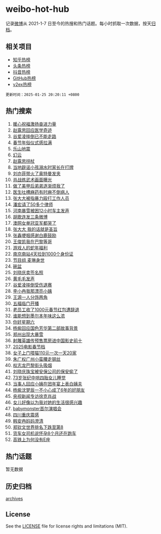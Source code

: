 # weibo-hot-hub

记录[微博](https://www.weibo.com)从 2021-1-7 日至今的热搜和热门话题。每小时抓取一次数据，按天[归档](archives)。

## 相关项目

- [知乎热榜](https://github.com/lonnyzhang423/zhihu-hot-hub)
- [头条热榜](https://github.com/lonnyzhang423/toutiao-hot-hub)
- [抖音热榜](https://github.com/lonnyzhang423/douyin-hot-hub)
- [GitHub热榜](https://github.com/lonnyzhang423/github-hot-hub)
- [v2ex热榜](https://github.com/lonnyzhang423/v2ex-hot-hub)


`更新时间：2025-01-25 20:20:11 +0800`

## 热门搜索

1. [暖心祝福激扬奋进力量](https://m.weibo.cn/search?containerid=100103type%3D1%26t%3D10%26q%3D%23%E6%9A%96%E5%BF%83%E7%A5%9D%E7%A6%8F%E6%BF%80%E6%89%AC%E5%A5%8B%E8%BF%9B%E5%8A%9B%E9%87%8F%23&stream_entry_id=51&isnewpage=1&extparam=seat%3D1%26q%3D%2523%25E6%259A%2596%25E5%25BF%2583%25E7%25A5%259D%25E7%25A6%258F%25E6%25BF%2580%25E6%2589%25AC%25E5%25A5%258B%25E8%25BF%259B%25E5%258A%259B%25E9%2587%258F%2523%26pos%3D0%26cate%3D10103%26filter_type%3Drealtimehot%26stream_entry_id%3D51%26c_type%3D51%26dgr%3D0%26display_time%3D1737807609%26pre_seqid%3D17378076098660112731997)
1. [赵露思回应医学奇迹](https://m.weibo.cn/search?containerid=100103type%3D1%26t%3D10%26q%3D%23%E8%B5%B5%E9%9C%B2%E6%80%9D%E5%9B%9E%E5%BA%94%E5%8C%BB%E5%AD%A6%E5%A5%87%E8%BF%B9%23&stream_entry_id=31&isnewpage=1&extparam=seat%3D1%26band_rank%3D1%26q%3D%2523%25E8%25B5%25B5%25E9%259C%25B2%25E6%2580%259D%25E5%259B%259E%25E5%25BA%2594%25E5%258C%25BB%25E5%25AD%25A6%25E5%25A5%2587%25E8%25BF%25B9%2523%26filter_type%3Drealtimehot%26flag%3D1%26c_type%3D31%26pos%3D0%26realpos%3D1%26lcate%3D5001%26stream_entry_id%3D31%26cate%3D5001%26dgr%3D0%26display_time%3D1737807609%26pre_seqid%3D17378076098660112731997)
1. [谷爱凌摔倒已不能走路](https://m.weibo.cn/search?containerid=100103type%3D1%26t%3D10%26q%3D%23%E8%B0%B7%E7%88%B1%E5%87%8C%E6%91%94%E5%80%92%E5%B7%B2%E4%B8%8D%E8%83%BD%E8%B5%B0%E8%B7%AF%23&stream_entry_id=31&isnewpage=1&extparam=seat%3D1%26band_rank%3D2%26q%3D%2523%25E8%25B0%25B7%25E7%2588%25B1%25E5%2587%258C%25E6%2591%2594%25E5%2580%2592%25E5%25B7%25B2%25E4%25B8%258D%25E8%2583%25BD%25E8%25B5%25B0%25E8%25B7%25AF%2523%26filter_type%3Drealtimehot%26flag%3D2%26c_type%3D31%26pos%3D1%26realpos%3D2%26lcate%3D5001%26stream_entry_id%3D31%26cate%3D5001%26dgr%3D0%26display_time%3D1737807609%26pre_seqid%3D17378076098660112731997)
1. [春节年俗仪式感拉满](https://m.weibo.cn/search?containerid=100103type%3D1%26t%3D10%26q%3D%23%E6%98%A5%E8%8A%82%E5%B9%B4%E4%BF%97%E4%BB%AA%E5%BC%8F%E6%84%9F%E6%8B%89%E6%BB%A1%23&stream_entry_id=31&isnewpage=1&extparam=seat%3D1%26band_rank%3D3%26q%3D%2523%25E6%2598%25A5%25E8%258A%2582%25E5%25B9%25B4%25E4%25BF%2597%25E4%25BB%25AA%25E5%25BC%258F%25E6%2584%259F%25E6%258B%2589%25E6%25BB%25A1%2523%26filter_type%3Drealtimehot%26flag%3D0%26c_type%3D31%26pos%3D2%26realpos%3D3%26lcate%3D5001%26stream_entry_id%3D31%26cate%3D5001%26dgr%3D0%26display_time%3D1737807609%26pre_seqid%3D17378076098660112731997)
1. [乐山地震](https://m.weibo.cn/search?containerid=100103type%3D1%26t%3D10%26q%3D%E4%B9%90%E5%B1%B1%E5%9C%B0%E9%9C%87&stream_entry_id=31&isnewpage=1&extparam=seat%3D1%26band_rank%3D4%26q%3D%25E4%25B9%2590%25E5%25B1%25B1%25E5%259C%25B0%25E9%259C%2587%26filter_type%3Drealtimehot%26flag%3D0%26c_type%3D31%26pos%3D3%26realpos%3D4%26lcate%3D5001%26stream_entry_id%3D31%26cate%3D5001%26dgr%3D0%26display_time%3D1737807609%26pre_seqid%3D17378076098660112731997)
1. [幻云](https://m.weibo.cn/search?containerid=100103type%3D1%26t%3D10%26q%3D%E5%B9%BB%E4%BA%91&stream_entry_id=31&isnewpage=1&extparam=seat%3D1%26band_rank%3D5%26q%3D%25E5%25B9%25BB%25E4%25BA%2591%26filter_type%3Drealtimehot%26flag%3D1%26c_type%3D31%26pos%3D4%26realpos%3D5%26lcate%3D5001%26stream_entry_id%3D31%26cate%3D5001%26dgr%3D0%26display_time%3D1737807609%26pre_seqid%3D17378076098660112731997)
1. [赵露思拐杖](https://m.weibo.cn/search?containerid=100103type%3D1%26t%3D10%26q%3D%E8%B5%B5%E9%9C%B2%E6%80%9D%E6%8B%90%E6%9D%96&stream_entry_id=31&isnewpage=1&extparam=seat%3D1%26band_rank%3D6%26q%3D%25E8%25B5%25B5%25E9%259C%25B2%25E6%2580%259D%25E6%258B%2590%25E6%259D%2596%26filter_type%3Drealtimehot%26flag%3D1%26c_type%3D31%26pos%3D5%26realpos%3D6%26lcate%3D5001%26stream_entry_id%3D31%26cate%3D5001%26dgr%3D0%26display_time%3D1737807609%26pre_seqid%3D17378076098660112731997)
1. [当地辟谣小孩溺水时家长在打牌](https://m.weibo.cn/search?containerid=100103type%3D1%26t%3D10%26q%3D%23%E5%BD%93%E5%9C%B0%E8%BE%9F%E8%B0%A3%E5%B0%8F%E5%AD%A9%E6%BA%BA%E6%B0%B4%E6%97%B6%E5%AE%B6%E9%95%BF%E5%9C%A8%E6%89%93%E7%89%8C%23&stream_entry_id=31&isnewpage=1&extparam=seat%3D1%26band_rank%3D7%26q%3D%2523%25E5%25BD%2593%25E5%259C%25B0%25E8%25BE%259F%25E8%25B0%25A3%25E5%25B0%258F%25E5%25AD%25A9%25E6%25BA%25BA%25E6%25B0%25B4%25E6%2597%25B6%25E5%25AE%25B6%25E9%2595%25BF%25E5%259C%25A8%25E6%2589%2593%25E7%2589%258C%2523%26is_ad_pos%3D1%26c_type%3D31%26pos%3D6%26lcate%3D5001%26adid%3D274597%26cate%3D5001%26stream_entry_id%3D31%26filter_type%3Drealtimehot%26dgr%3D0%26display_time%3D1737807609%26pre_seqid%3D17378076098660112731997)
1. [刘亦菲带火了奥特曼发夹](https://m.weibo.cn/search?containerid=100103type%3D1%26t%3D10%26q%3D%23%E5%88%98%E4%BA%A6%E8%8F%B2%E5%B8%A6%E7%81%AB%E4%BA%86%E5%A5%A5%E7%89%B9%E6%9B%BC%E5%8F%91%E5%A4%B9%23&stream_entry_id=31&isnewpage=1&extparam=seat%3D1%26band_rank%3D7%26q%3D%2523%25E5%2588%2598%25E4%25BA%25A6%25E8%258F%25B2%25E5%25B8%25A6%25E7%2581%25AB%25E4%25BA%2586%25E5%25A5%25A5%25E7%2589%25B9%25E6%259B%25BC%25E5%258F%2591%25E5%25A4%25B9%2523%26filter_type%3Drealtimehot%26flag%3D2%26c_type%3D31%26pos%3D7%26realpos%3D7%26lcate%3D5001%26stream_entry_id%3D31%26cate%3D5001%26dgr%3D0%26display_time%3D1737807609%26pre_seqid%3D17378076098660112731997)
1. [肖战练武术画面曝光](https://m.weibo.cn/search?containerid=100103type%3D1%26t%3D10%26q%3D%23%E8%82%96%E6%88%98%E7%BB%83%E6%AD%A6%E6%9C%AF%E7%94%BB%E9%9D%A2%E6%9B%9D%E5%85%89%23&stream_entry_id=31&isnewpage=1&extparam=seat%3D1%26band_rank%3D8%26q%3D%2523%25E8%2582%2596%25E6%2588%2598%25E7%25BB%2583%25E6%25AD%25A6%25E6%259C%25AF%25E7%2594%25BB%25E9%259D%25A2%25E6%259B%259D%25E5%2585%2589%2523%26filter_type%3Drealtimehot%26flag%3D1%26c_type%3D31%26pos%3D8%26realpos%3D8%26lcate%3D5001%26stream_entry_id%3D31%26cate%3D5001%26dgr%3D0%26display_time%3D1737807609%26pre_seqid%3D17378076098660112731997)
1. [做了美甲后弟弟逐渐烦我了](https://m.weibo.cn/search?containerid=100103type%3D1%26t%3D10%26q%3D%E5%81%9A%E4%BA%86%E7%BE%8E%E7%94%B2%E5%90%8E%E5%BC%9F%E5%BC%9F%E9%80%90%E6%B8%90%E7%83%A6%E6%88%91%E4%BA%86&stream_entry_id=31&isnewpage=1&extparam=seat%3D1%26band_rank%3D9%26q%3D%25E5%2581%259A%25E4%25BA%2586%25E7%25BE%258E%25E7%2594%25B2%25E5%2590%258E%25E5%25BC%259F%25E5%25BC%259F%25E9%2580%2590%25E6%25B8%2590%25E7%2583%25A6%25E6%2588%2591%25E4%25BA%2586%26filter_type%3Drealtimehot%26flag%3D0%26c_type%3D31%26pos%3D9%26realpos%3D9%26lcate%3D5001%26stream_entry_id%3D31%26cate%3D5001%26dgr%3D0%26display_time%3D1737807609%26pre_seqid%3D17378076098660112731997)
1. [医生吐槽麻药有时麻不倒病人](https://m.weibo.cn/search?containerid=100103type%3D1%26t%3D10%26q%3D%23%E5%8C%BB%E7%94%9F%E5%90%90%E6%A7%BD%E9%BA%BB%E8%8D%AF%E6%9C%89%E6%97%B6%E9%BA%BB%E4%B8%8D%E5%80%92%E7%97%85%E4%BA%BA%23&stream_entry_id=31&isnewpage=1&extparam=seat%3D1%26band_rank%3D10%26q%3D%2523%25E5%258C%25BB%25E7%2594%259F%25E5%2590%2590%25E6%25A7%25BD%25E9%25BA%25BB%25E8%258D%25AF%25E6%259C%2589%25E6%2597%25B6%25E9%25BA%25BB%25E4%25B8%258D%25E5%2580%2592%25E7%2597%2585%25E4%25BA%25BA%2523%26filter_type%3Drealtimehot%26flag%3D1%26c_type%3D31%26pos%3D10%26realpos%3D10%26lcate%3D5001%26stream_entry_id%3D31%26cate%3D5001%26dgr%3D0%26display_time%3D1737807609%26pre_seqid%3D17378076098660112731997)
1. [张大大被指暴力殴打工作人员](https://m.weibo.cn/search?containerid=100103type%3D1%26t%3D10%26q%3D%23%E5%BC%A0%E5%A4%A7%E5%A4%A7%E8%A2%AB%E6%8C%87%E6%9A%B4%E5%8A%9B%E6%AE%B4%E6%89%93%E5%B7%A5%E4%BD%9C%E4%BA%BA%E5%91%98%23&stream_entry_id=31&isnewpage=1&extparam=seat%3D1%26band_rank%3D11%26q%3D%2523%25E5%25BC%25A0%25E5%25A4%25A7%25E5%25A4%25A7%25E8%25A2%25AB%25E6%258C%2587%25E6%259A%25B4%25E5%258A%259B%25E6%25AE%25B4%25E6%2589%2593%25E5%25B7%25A5%25E4%25BD%259C%25E4%25BA%25BA%25E5%2591%2598%2523%26filter_type%3Drealtimehot%26flag%3D2%26c_type%3D31%26pos%3D11%26realpos%3D11%26lcate%3D5001%26stream_entry_id%3D31%26cate%3D5001%26dgr%3D0%26display_time%3D1737807609%26pre_seqid%3D17378076098660112731997)
1. [潘宏请了50多个律师](https://m.weibo.cn/search?containerid=100103type%3D1%26t%3D10%26q%3D%23%E6%BD%98%E5%AE%8F%E8%AF%B7%E4%BA%8650%E5%A4%9A%E4%B8%AA%E5%BE%8B%E5%B8%88%23&stream_entry_id=31&isnewpage=1&extparam=seat%3D1%26band_rank%3D12%26q%3D%2523%25E6%25BD%2598%25E5%25AE%258F%25E8%25AF%25B7%25E4%25BA%258650%25E5%25A4%259A%25E4%25B8%25AA%25E5%25BE%258B%25E5%25B8%2588%2523%26filter_type%3Drealtimehot%26flag%3D1%26c_type%3D31%26pos%3D12%26realpos%3D12%26lcate%3D5001%26stream_entry_id%3D31%26cate%3D5001%26dgr%3D0%26display_time%3D1737807609%26pre_seqid%3D17378076098660112731997)
1. [河南暴雪被困12小时车主发声](https://m.weibo.cn/search?containerid=100103type%3D1%26t%3D10%26q%3D%23%E6%B2%B3%E5%8D%97%E6%9A%B4%E9%9B%AA%E8%A2%AB%E5%9B%B012%E5%B0%8F%E6%97%B6%E8%BD%A6%E4%B8%BB%E5%8F%91%E5%A3%B0%23&stream_entry_id=31&isnewpage=1&extparam=seat%3D1%26band_rank%3D13%26q%3D%2523%25E6%25B2%25B3%25E5%258D%2597%25E6%259A%25B4%25E9%259B%25AA%25E8%25A2%25AB%25E5%259B%25B012%25E5%25B0%258F%25E6%2597%25B6%25E8%25BD%25A6%25E4%25B8%25BB%25E5%258F%2591%25E5%25A3%25B0%2523%26filter_type%3Drealtimehot%26flag%3D0%26c_type%3D31%26pos%3D13%26realpos%3D13%26lcate%3D5001%26stream_entry_id%3D31%26cate%3D5001%26dgr%3D0%26display_time%3D1737807609%26pre_seqid%3D17378076098660112731997)
1. [胡歌连发三条微博](https://m.weibo.cn/search?containerid=100103type%3D1%26t%3D10%26q%3D%E8%83%A1%E6%AD%8C%E8%BF%9E%E5%8F%91%E4%B8%89%E6%9D%A1%E5%BE%AE%E5%8D%9A&stream_entry_id=31&isnewpage=1&extparam=seat%3D1%26band_rank%3D14%26q%3D%25E8%2583%25A1%25E6%25AD%258C%25E8%25BF%259E%25E5%258F%2591%25E4%25B8%2589%25E6%259D%25A1%25E5%25BE%25AE%25E5%258D%259A%26filter_type%3Drealtimehot%26flag%3D1%26c_type%3D31%26pos%3D14%26realpos%3D14%26lcate%3D5001%26stream_entry_id%3D31%26cate%3D5001%26dgr%3D0%26display_time%3D1737807609%26pre_seqid%3D17378076098660112731997)
1. [澳网女单冠亚军都哭了](https://m.weibo.cn/search?containerid=100103type%3D1%26t%3D10%26q%3D%23%E6%BE%B3%E7%BD%91%E5%A5%B3%E5%8D%95%E5%86%A0%E4%BA%9A%E5%86%9B%E9%83%BD%E5%93%AD%E4%BA%86%23&stream_entry_id=31&isnewpage=1&extparam=seat%3D1%26band_rank%3D15%26q%3D%2523%25E6%25BE%25B3%25E7%25BD%2591%25E5%25A5%25B3%25E5%258D%2595%25E5%2586%25A0%25E4%25BA%259A%25E5%2586%259B%25E9%2583%25BD%25E5%2593%25AD%25E4%25BA%2586%2523%26filter_type%3Drealtimehot%26flag%3D1%26c_type%3D31%26pos%3D15%26realpos%3D15%26lcate%3D5001%26stream_entry_id%3D31%26cate%3D5001%26dgr%3D0%26display_time%3D1737807609%26pre_seqid%3D17378076098660112731997)
1. [张大大 我的话就是圣旨](https://m.weibo.cn/search?containerid=100103type%3D1%26t%3D10%26q%3D%E5%BC%A0%E5%A4%A7%E5%A4%A7+%E6%88%91%E7%9A%84%E8%AF%9D%E5%B0%B1%E6%98%AF%E5%9C%A3%E6%97%A8&stream_entry_id=31&isnewpage=1&extparam=seat%3D1%26band_rank%3D16%26q%3D%25E5%25BC%25A0%25E5%25A4%25A7%25E5%25A4%25A7%2520%25E6%2588%2591%25E7%259A%2584%25E8%25AF%259D%25E5%25B0%25B1%25E6%2598%25AF%25E5%259C%25A3%25E6%2597%25A8%26filter_type%3Drealtimehot%26flag%3D1%26c_type%3D31%26pos%3D16%26realpos%3D16%26lcate%3D5001%26stream_entry_id%3D31%26cate%3D5001%26dgr%3D0%26display_time%3D1737807609%26pre_seqid%3D17378076098660112731997)
1. [张鑫哽咽感谢白鹿鼓励](https://m.weibo.cn/search?containerid=100103type%3D1%26t%3D10%26q%3D%23%E5%BC%A0%E9%91%AB%E5%93%BD%E5%92%BD%E6%84%9F%E8%B0%A2%E7%99%BD%E9%B9%BF%E9%BC%93%E5%8A%B1%23&stream_entry_id=31&isnewpage=1&extparam=seat%3D1%26band_rank%3D17%26q%3D%2523%25E5%25BC%25A0%25E9%2591%25AB%25E5%2593%25BD%25E5%2592%25BD%25E6%2584%259F%25E8%25B0%25A2%25E7%2599%25BD%25E9%25B9%25BF%25E9%25BC%2593%25E5%258A%25B1%2523%26filter_type%3Drealtimehot%26flag%3D1%26c_type%3D31%26pos%3D17%26realpos%3D17%26lcate%3D5001%26stream_entry_id%3D31%26cate%3D5001%26dgr%3D0%26display_time%3D1737807609%26pre_seqid%3D17378076098660112731997)
1. [王俊凯我在巴黎等哥](https://m.weibo.cn/search?containerid=100103type%3D1%26t%3D10%26q%3D%23%E7%8E%8B%E4%BF%8A%E5%87%AF%E6%88%91%E5%9C%A8%E5%B7%B4%E9%BB%8E%E7%AD%89%E5%93%A5%23&stream_entry_id=31&isnewpage=1&extparam=seat%3D1%26band_rank%3D18%26q%3D%2523%25E7%258E%258B%25E4%25BF%258A%25E5%2587%25AF%25E6%2588%2591%25E5%259C%25A8%25E5%25B7%25B4%25E9%25BB%258E%25E7%25AD%2589%25E5%2593%25A5%2523%26filter_type%3Drealtimehot%26flag%3D1%26c_type%3D31%26pos%3D18%26realpos%3D18%26lcate%3D5001%26stream_entry_id%3D31%26cate%3D5001%26dgr%3D0%26display_time%3D1737807609%26pre_seqid%3D17378076098660112731997)
1. [游戏人的蛇年福利](https://m.weibo.cn/search?containerid=100103type%3D1%26t%3D10%26q%3D%23%E6%B8%B8%E6%88%8F%E4%BA%BA%E7%9A%84%E8%9B%87%E5%B9%B4%E7%A6%8F%E5%88%A9%23&stream_entry_id=31&isnewpage=1&extparam=seat%3D1%26band_rank%3D19%26q%3D%2523%25E6%25B8%25B8%25E6%2588%258F%25E4%25BA%25BA%25E7%259A%2584%25E8%259B%2587%25E5%25B9%25B4%25E7%25A6%258F%25E5%2588%25A9%2523%26adid%3D273629%26flag%3D1%26c_type%3D31%26pos%3D19%26realpos%3D19%26lcate%3D5001%26filter_type%3Drealtimehot%26stream_entry_id%3D31%26cate%3D5001%26dgr%3D0%26display_time%3D1737807609%26pre_seqid%3D17378076098660112731997)
1. [南京南站4天捡到1000个身份证](https://m.weibo.cn/search?containerid=100103type%3D1%26t%3D10%26q%3D%23%E5%8D%97%E4%BA%AC%E5%8D%97%E7%AB%994%E5%A4%A9%E6%8D%A1%E5%88%B01000%E4%B8%AA%E8%BA%AB%E4%BB%BD%E8%AF%81%23&stream_entry_id=31&isnewpage=1&extparam=seat%3D1%26band_rank%3D20%26q%3D%2523%25E5%258D%2597%25E4%25BA%25AC%25E5%258D%2597%25E7%25AB%25994%25E5%25A4%25A9%25E6%258D%25A1%25E5%2588%25B01000%25E4%25B8%25AA%25E8%25BA%25AB%25E4%25BB%25BD%25E8%25AF%2581%2523%26filter_type%3Drealtimehot%26flag%3D0%26c_type%3D31%26pos%3D20%26realpos%3D20%26lcate%3D5001%26stream_entry_id%3D31%26cate%3D5001%26dgr%3D0%26display_time%3D1737807609%26pre_seqid%3D17378076098660112731997)
1. [节目组 麦琳身世](https://m.weibo.cn/search?containerid=100103type%3D1%26t%3D10%26q%3D%E8%8A%82%E7%9B%AE%E7%BB%84+%E9%BA%A6%E7%90%B3%E8%BA%AB%E4%B8%96&stream_entry_id=31&isnewpage=1&extparam=seat%3D1%26band_rank%3D21%26q%3D%25E8%258A%2582%25E7%259B%25AE%25E7%25BB%2584%2520%25E9%25BA%25A6%25E7%2590%25B3%25E8%25BA%25AB%25E4%25B8%2596%26filter_type%3Drealtimehot%26flag%3D2%26c_type%3D31%26pos%3D21%26realpos%3D21%26lcate%3D5001%26stream_entry_id%3D31%26cate%3D5001%26dgr%3D0%26display_time%3D1737807609%26pre_seqid%3D17378076098660112731997)
1. [碗盆](https://m.weibo.cn/search?containerid=100103type%3D1%26t%3D10%26q%3D%E7%A2%97%E7%9B%86&stream_entry_id=31&isnewpage=1&extparam=seat%3D1%26band_rank%3D22%26q%3D%25E7%25A2%2597%25E7%259B%2586%26filter_type%3Drealtimehot%26flag%3D1%26c_type%3D31%26pos%3D22%26realpos%3D22%26lcate%3D5001%26stream_entry_id%3D31%26cate%3D5001%26dgr%3D0%26display_time%3D1737807609%26pre_seqid%3D17378076098660112731997)
1. [刘晓庆卖签名照](https://m.weibo.cn/search?containerid=100103type%3D1%26t%3D10%26q%3D%E5%88%98%E6%99%93%E5%BA%86%E5%8D%96%E7%AD%BE%E5%90%8D%E7%85%A7&stream_entry_id=31&isnewpage=1&extparam=seat%3D1%26band_rank%3D23%26q%3D%25E5%2588%2598%25E6%2599%2593%25E5%25BA%2586%25E5%258D%2596%25E7%25AD%25BE%25E5%2590%258D%25E7%2585%25A7%26filter_type%3Drealtimehot%26flag%3D1%26c_type%3D31%26pos%3D23%26realpos%3D23%26lcate%3D5001%26stream_entry_id%3D31%26cate%3D5001%26dgr%3D0%26display_time%3D1737807609%26pre_seqid%3D17378076098660112731997)
1. [黄毛毛发声](https://m.weibo.cn/search?containerid=100103type%3D1%26t%3D10%26q%3D%E9%BB%84%E6%AF%9B%E6%AF%9B%E5%8F%91%E5%A3%B0&stream_entry_id=31&isnewpage=1&extparam=seat%3D1%26band_rank%3D24%26q%3D%25E9%25BB%2584%25E6%25AF%259B%25E6%25AF%259B%25E5%258F%2591%25E5%25A3%25B0%26filter_type%3Drealtimehot%26flag%3D1%26c_type%3D31%26pos%3D24%26realpos%3D24%26lcate%3D5001%26stream_entry_id%3D31%26cate%3D5001%26dgr%3D0%26display_time%3D1737807609%26pre_seqid%3D17378076098660112731997)
1. [谷爱凌摔倒受伤退赛](https://m.weibo.cn/search?containerid=100103type%3D1%26t%3D10%26q%3D%23%E8%B0%B7%E7%88%B1%E5%87%8C%E6%91%94%E5%80%92%E5%8F%97%E4%BC%A4%E9%80%80%E8%B5%9B%23&stream_entry_id=31&isnewpage=1&extparam=seat%3D1%26band_rank%3D25%26q%3D%2523%25E8%25B0%25B7%25E7%2588%25B1%25E5%2587%258C%25E6%2591%2594%25E5%2580%2592%25E5%258F%2597%25E4%25BC%25A4%25E9%2580%2580%25E8%25B5%259B%2523%26filter_type%3Drealtimehot%26flag%3D1%26c_type%3D31%26pos%3D25%26realpos%3D25%26lcate%3D5001%26stream_entry_id%3D31%26cate%3D5001%26dgr%3D0%26display_time%3D1737807609%26pre_seqid%3D17378076098660112731997)
1. [李小冉我那漂亮小姨](https://m.weibo.cn/search?containerid=100103type%3D1%26t%3D10%26q%3D%E6%9D%8E%E5%B0%8F%E5%86%89%E6%88%91%E9%82%A3%E6%BC%82%E4%BA%AE%E5%B0%8F%E5%A7%A8&stream_entry_id=31&isnewpage=1&extparam=seat%3D1%26band_rank%3D26%26q%3D%25E6%259D%258E%25E5%25B0%258F%25E5%2586%2589%25E6%2588%2591%25E9%2582%25A3%25E6%25BC%2582%25E4%25BA%25AE%25E5%25B0%258F%25E5%25A7%25A8%26filter_type%3Drealtimehot%26flag%3D1%26c_type%3D31%26pos%3D26%26realpos%3D26%26lcate%3D5001%26stream_entry_id%3D31%26cate%3D5001%26dgr%3D0%26display_time%3D1737807609%26pre_seqid%3D17378076098660112731997)
1. [王源一人分饰两角](https://m.weibo.cn/search?containerid=100103type%3D1%26t%3D10%26q%3D%23%E7%8E%8B%E6%BA%90%E4%B8%80%E4%BA%BA%E5%88%86%E9%A5%B0%E4%B8%A4%E8%A7%92%23&stream_entry_id=31&isnewpage=1&extparam=seat%3D1%26band_rank%3D27%26q%3D%2523%25E7%258E%258B%25E6%25BA%2590%25E4%25B8%2580%25E4%25BA%25BA%25E5%2588%2586%25E9%25A5%25B0%25E4%25B8%25A4%25E8%25A7%2592%2523%26filter_type%3Drealtimehot%26flag%3D0%26c_type%3D31%26pos%3D27%26realpos%3D27%26lcate%3D5001%26stream_entry_id%3D31%26cate%3D5001%26dgr%3D0%26display_time%3D1737807609%26pre_seqid%3D17378076098660112731997)
1. [五福临门开播](https://m.weibo.cn/search?containerid=100103type%3D1%26t%3D10%26q%3D%23%E4%BA%94%E7%A6%8F%E4%B8%B4%E9%97%A8%E5%BC%80%E6%92%AD%23&stream_entry_id=31&isnewpage=1&extparam=seat%3D1%26band_rank%3D28%26q%3D%2523%25E4%25BA%2594%25E7%25A6%258F%25E4%25B8%25B4%25E9%2597%25A8%25E5%25BC%2580%25E6%2592%25AD%2523%26filter_type%3Drealtimehot%26flag%3D1%26c_type%3D31%26pos%3D28%26realpos%3D28%26lcate%3D5001%26stream_entry_id%3D31%26cate%3D5001%26dgr%3D0%26display_time%3D1737807609%26pre_seqid%3D17378076098660112731997)
1. [老员工收了1000元春节红包遭辞退](https://m.weibo.cn/search?containerid=100103type%3D1%26t%3D10%26q%3D%23%E8%80%81%E5%91%98%E5%B7%A5%E6%94%B6%E4%BA%861000%E5%85%83%E6%98%A5%E8%8A%82%E7%BA%A2%E5%8C%85%E9%81%AD%E8%BE%9E%E9%80%80%23&stream_entry_id=31&isnewpage=1&extparam=seat%3D1%26band_rank%3D29%26q%3D%2523%25E8%2580%2581%25E5%2591%2598%25E5%25B7%25A5%25E6%2594%25B6%25E4%25BA%25861000%25E5%2585%2583%25E6%2598%25A5%25E8%258A%2582%25E7%25BA%25A2%25E5%258C%2585%25E9%2581%25AD%25E8%25BE%259E%25E9%2580%2580%2523%26filter_type%3Drealtimehot%26flag%3D0%26c_type%3D31%26pos%3D29%26realpos%3D29%26lcate%3D5001%26stream_entry_id%3D31%26cate%3D5001%26dgr%3D0%26display_time%3D1737807609%26pre_seqid%3D17378076098660112731997)
1. [谁能想到墨尔本年味这么浓](https://m.weibo.cn/search?containerid=100103type%3D1%26t%3D10%26q%3D%23%E8%B0%81%E8%83%BD%E6%83%B3%E5%88%B0%E5%A2%A8%E5%B0%94%E6%9C%AC%E5%B9%B4%E5%91%B3%E8%BF%99%E4%B9%88%E6%B5%93%23&stream_entry_id=31&isnewpage=1&extparam=seat%3D1%26band_rank%3D30%26q%3D%2523%25E8%25B0%2581%25E8%2583%25BD%25E6%2583%25B3%25E5%2588%25B0%25E5%25A2%25A8%25E5%25B0%2594%25E6%259C%25AC%25E5%25B9%25B4%25E5%2591%25B3%25E8%25BF%2599%25E4%25B9%2588%25E6%25B5%2593%2523%26adid%3D274696%26flag%3D1%26c_type%3D31%26pos%3D30%26realpos%3D30%26lcate%3D5001%26filter_type%3Drealtimehot%26stream_entry_id%3D31%26cate%3D5001%26dgr%3D0%26display_time%3D1737807609%26pre_seqid%3D17378076098660112731997)
1. [你好星期六](https://m.weibo.cn/search?containerid=100103type%3D1%26t%3D10%26q%3D%E4%BD%A0%E5%A5%BD%E6%98%9F%E6%9C%9F%E5%85%AD&stream_entry_id=31&isnewpage=1&extparam=seat%3D1%26band_rank%3D31%26q%3D%25E4%25BD%25A0%25E5%25A5%25BD%25E6%2598%259F%25E6%259C%259F%25E5%2585%25AD%26filter_type%3Drealtimehot%26flag%3D1%26c_type%3D31%26pos%3D31%26realpos%3D31%26lcate%3D5001%26stream_entry_id%3D31%26cate%3D5001%26dgr%3D0%26display_time%3D1737807609%26pre_seqid%3D17378076098660112731997)
1. [杨紫回应国色芳华第二部故事背景](https://m.weibo.cn/search?containerid=100103type%3D1%26t%3D10%26q%3D%23%E6%9D%A8%E7%B4%AB%E5%9B%9E%E5%BA%94%E5%9B%BD%E8%89%B2%E8%8A%B3%E5%8D%8E%E7%AC%AC%E4%BA%8C%E9%83%A8%E6%95%85%E4%BA%8B%E8%83%8C%E6%99%AF%23&stream_entry_id=31&isnewpage=1&extparam=seat%3D1%26band_rank%3D32%26q%3D%2523%25E6%259D%25A8%25E7%25B4%25AB%25E5%259B%259E%25E5%25BA%2594%25E5%259B%25BD%25E8%2589%25B2%25E8%258A%25B3%25E5%258D%258E%25E7%25AC%25AC%25E4%25BA%258C%25E9%2583%25A8%25E6%2595%2585%25E4%25BA%258B%25E8%2583%258C%25E6%2599%25AF%2523%26filter_type%3Drealtimehot%26flag%3D0%26c_type%3D31%26pos%3D32%26realpos%3D32%26lcate%3D5001%26stream_entry_id%3D31%26cate%3D5001%26dgr%3D0%26display_time%3D1737807609%26pre_seqid%3D17378076098660112731997)
1. [郑州出现大暴雪](https://m.weibo.cn/search?containerid=100103type%3D1%26t%3D10%26q%3D%23%E9%83%91%E5%B7%9E%E5%87%BA%E7%8E%B0%E5%A4%A7%E6%9A%B4%E9%9B%AA%23&stream_entry_id=31&isnewpage=1&extparam=seat%3D1%26band_rank%3D33%26q%3D%2523%25E9%2583%2591%25E5%25B7%259E%25E5%2587%25BA%25E7%258E%25B0%25E5%25A4%25A7%25E6%259A%25B4%25E9%259B%25AA%2523%26filter_type%3Drealtimehot%26flag%3D0%26c_type%3D31%26pos%3D33%26realpos%3D33%26lcate%3D5001%26stream_entry_id%3D31%26cate%3D5001%26dgr%3D0%26display_time%3D1737807609%26pre_seqid%3D17378076098660112731997)
1. [射雕英雄传预售票房进中国影史前十](https://m.weibo.cn/search?containerid=100103type%3D1%26t%3D10%26q%3D%23%E5%B0%84%E9%9B%95%E8%8B%B1%E9%9B%84%E4%BC%A0%E9%A2%84%E5%94%AE%E7%A5%A8%E6%88%BF%E8%BF%9B%E4%B8%AD%E5%9B%BD%E5%BD%B1%E5%8F%B2%E5%89%8D%E5%8D%81%23&stream_entry_id=31&isnewpage=1&extparam=seat%3D1%26band_rank%3D34%26q%3D%2523%25E5%25B0%2584%25E9%259B%2595%25E8%258B%25B1%25E9%259B%2584%25E4%25BC%25A0%25E9%25A2%2584%25E5%2594%25AE%25E7%25A5%25A8%25E6%2588%25BF%25E8%25BF%259B%25E4%25B8%25AD%25E5%259B%25BD%25E5%25BD%25B1%25E5%258F%25B2%25E5%2589%258D%25E5%258D%2581%2523%26filter_type%3Drealtimehot%26flag%3D0%26c_type%3D31%26pos%3D34%26realpos%3D34%26lcate%3D5001%26stream_entry_id%3D31%26cate%3D5001%26dgr%3D0%26display_time%3D1737807609%26pre_seqid%3D17378076098660112731997)
1. [2025电影春节档](https://m.weibo.cn/search?containerid=100103type%3D1%26t%3D10%26q%3D%232025%E7%94%B5%E5%BD%B1%E6%98%A5%E8%8A%82%E6%A1%A3%23&stream_entry_id=31&isnewpage=1&extparam=seat%3D1%26band_rank%3D35%26q%3D%25232025%25E7%2594%25B5%25E5%25BD%25B1%25E6%2598%25A5%25E8%258A%2582%25E6%25A1%25A3%2523%26filter_type%3Drealtimehot%26flag%3D1%26c_type%3D31%26pos%3D35%26realpos%3D35%26lcate%3D5001%26stream_entry_id%3D31%26cate%3D5001%26dgr%3D0%26display_time%3D1737807609%26pre_seqid%3D17378076098660112731997)
1. [女子上门喂猫110元一次一天20家](https://m.weibo.cn/search?containerid=100103type%3D1%26t%3D10%26q%3D%23%E5%A5%B3%E5%AD%90%E4%B8%8A%E9%97%A8%E5%96%82%E7%8C%AB110%E5%85%83%E4%B8%80%E6%AC%A1%E4%B8%80%E5%A4%A920%E5%AE%B6%23&stream_entry_id=31&isnewpage=1&extparam=seat%3D1%26band_rank%3D36%26q%3D%2523%25E5%25A5%25B3%25E5%25AD%2590%25E4%25B8%258A%25E9%2597%25A8%25E5%2596%2582%25E7%258C%25AB110%25E5%2585%2583%25E4%25B8%2580%25E6%25AC%25A1%25E4%25B8%2580%25E5%25A4%25A920%25E5%25AE%25B6%2523%26filter_type%3Drealtimehot%26flag%3D0%26c_type%3D31%26pos%3D36%26realpos%3D36%26lcate%3D5001%26stream_entry_id%3D31%26cate%3D5001%26dgr%3D0%26display_time%3D1737807609%26pre_seqid%3D17378076098660112731997)
1. [朱广权广州小蛮腰走钢丝](https://m.weibo.cn/search?containerid=100103type%3D1%26t%3D10%26q%3D%23%E6%9C%B1%E5%B9%BF%E6%9D%83%E5%B9%BF%E5%B7%9E%E5%B0%8F%E8%9B%AE%E8%85%B0%E8%B5%B0%E9%92%A2%E4%B8%9D%23&stream_entry_id=31&isnewpage=1&extparam=seat%3D1%26band_rank%3D37%26q%3D%2523%25E6%259C%25B1%25E5%25B9%25BF%25E6%259D%2583%25E5%25B9%25BF%25E5%25B7%259E%25E5%25B0%258F%25E8%259B%25AE%25E8%2585%25B0%25E8%25B5%25B0%25E9%2592%25A2%25E4%25B8%259D%2523%26filter_type%3Drealtimehot%26flag%3D1%26c_type%3D31%26pos%3D37%26realpos%3D37%26lcate%3D5001%26stream_entry_id%3D31%26cate%3D5001%26dgr%3D0%26display_time%3D1737807609%26pre_seqid%3D17378076098660112731997)
1. [权志龙巴黎街头吸烟](https://m.weibo.cn/search?containerid=100103type%3D1%26t%3D10%26q%3D%23%E6%9D%83%E5%BF%97%E9%BE%99%E5%B7%B4%E9%BB%8E%E8%A1%97%E5%A4%B4%E5%90%B8%E7%83%9F%23&stream_entry_id=31&isnewpage=1&extparam=seat%3D1%26band_rank%3D38%26q%3D%2523%25E6%259D%2583%25E5%25BF%2597%25E9%25BE%2599%25E5%25B7%25B4%25E9%25BB%258E%25E8%25A1%2597%25E5%25A4%25B4%25E5%2590%25B8%25E7%2583%259F%2523%26filter_type%3Drealtimehot%26flag%3D0%26c_type%3D31%26pos%3D38%26realpos%3D38%26lcate%3D5001%26stream_entry_id%3D31%26cate%3D5001%26dgr%3D0%26display_time%3D1737807609%26pre_seqid%3D17378076098660112731997)
1. [刘晓庆珠宝被安保公司的保安偷了](https://m.weibo.cn/search?containerid=100103type%3D1%26t%3D10%26q%3D%23%E5%88%98%E6%99%93%E5%BA%86%E7%8F%A0%E5%AE%9D%E8%A2%AB%E5%AE%89%E4%BF%9D%E5%85%AC%E5%8F%B8%E7%9A%84%E4%BF%9D%E5%AE%89%E5%81%B7%E4%BA%86%23&stream_entry_id=31&isnewpage=1&extparam=seat%3D1%26band_rank%3D39%26q%3D%2523%25E5%2588%2598%25E6%2599%2593%25E5%25BA%2586%25E7%258F%25A0%25E5%25AE%259D%25E8%25A2%25AB%25E5%25AE%2589%25E4%25BF%259D%25E5%2585%25AC%25E5%258F%25B8%25E7%259A%2584%25E4%25BF%259D%25E5%25AE%2589%25E5%2581%25B7%25E4%25BA%2586%2523%26filter_type%3Drealtimehot%26flag%3D0%26c_type%3D31%26pos%3D39%26realpos%3D39%26lcate%3D5001%26stream_entry_id%3D31%26cate%3D5001%26dgr%3D0%26display_time%3D1737807609%26pre_seqid%3D17378076098660112731997)
1. [73岁张纪中哄四胎女儿睡觉](https://m.weibo.cn/search?containerid=100103type%3D1%26t%3D10%26q%3D%2373%E5%B2%81%E5%BC%A0%E7%BA%AA%E4%B8%AD%E5%93%84%E5%9B%9B%E8%83%8E%E5%A5%B3%E5%84%BF%E7%9D%A1%E8%A7%89%23&stream_entry_id=31&isnewpage=1&extparam=seat%3D1%26band_rank%3D40%26q%3D%252373%25E5%25B2%2581%25E5%25BC%25A0%25E7%25BA%25AA%25E4%25B8%25AD%25E5%2593%2584%25E5%259B%259B%25E8%2583%258E%25E5%25A5%25B3%25E5%2584%25BF%25E7%259D%25A1%25E8%25A7%2589%2523%26filter_type%3Drealtimehot%26flag%3D0%26c_type%3D31%26pos%3D40%26realpos%3D40%26lcate%3D5001%26stream_entry_id%3D31%26cate%3D5001%26dgr%3D0%26display_time%3D1737807609%26pre_seqid%3D17378076098660112731997)
1. [当事人回应小姨在团年宴上表白姨夫](https://m.weibo.cn/search?containerid=100103type%3D1%26t%3D10%26q%3D%23%E5%BD%93%E4%BA%8B%E4%BA%BA%E5%9B%9E%E5%BA%94%E5%B0%8F%E5%A7%A8%E5%9C%A8%E5%9B%A2%E5%B9%B4%E5%AE%B4%E4%B8%8A%E8%A1%A8%E7%99%BD%E5%A7%A8%E5%A4%AB%23&stream_entry_id=31&isnewpage=1&extparam=seat%3D1%26band_rank%3D41%26q%3D%2523%25E5%25BD%2593%25E4%25BA%258B%25E4%25BA%25BA%25E5%259B%259E%25E5%25BA%2594%25E5%25B0%258F%25E5%25A7%25A8%25E5%259C%25A8%25E5%259B%25A2%25E5%25B9%25B4%25E5%25AE%25B4%25E4%25B8%258A%25E8%25A1%25A8%25E7%2599%25BD%25E5%25A7%25A8%25E5%25A4%25AB%2523%26filter_type%3Drealtimehot%26flag%3D0%26c_type%3D31%26pos%3D41%26realpos%3D41%26lcate%3D5001%26stream_entry_id%3D31%26cate%3D5001%26dgr%3D0%26display_time%3D1737807609%26pre_seqid%3D17378076098660112731997)
1. [杨紫沈梦辰一不小心成了6年的好朋友](https://m.weibo.cn/search?containerid=100103type%3D1%26t%3D10%26q%3D%E6%9D%A8%E7%B4%AB%E6%B2%88%E6%A2%A6%E8%BE%B0%E4%B8%80%E4%B8%8D%E5%B0%8F%E5%BF%83%E6%88%90%E4%BA%866%E5%B9%B4%E7%9A%84%E5%A5%BD%E6%9C%8B%E5%8F%8B&stream_entry_id=31&isnewpage=1&extparam=seat%3D1%26band_rank%3D42%26q%3D%25E6%259D%25A8%25E7%25B4%25AB%25E6%25B2%2588%25E6%25A2%25A6%25E8%25BE%25B0%25E4%25B8%2580%25E4%25B8%258D%25E5%25B0%258F%25E5%25BF%2583%25E6%2588%2590%25E4%25BA%25866%25E5%25B9%25B4%25E7%259A%2584%25E5%25A5%25BD%25E6%259C%258B%25E5%258F%258B%26filter_type%3Drealtimehot%26flag%3D0%26c_type%3D31%26pos%3D42%26realpos%3D42%26lcate%3D5001%26stream_entry_id%3D31%26cate%3D5001%26dgr%3D0%26display_time%3D1737807609%26pre_seqid%3D17378076098660112731997)
1. [央视新闻专访徐克肖战](https://m.weibo.cn/search?containerid=100103type%3D1%26t%3D10%26q%3D%23%E5%A4%AE%E8%A7%86%E6%96%B0%E9%97%BB%E4%B8%93%E8%AE%BF%E5%BE%90%E5%85%8B%E8%82%96%E6%88%98%23&stream_entry_id=31&isnewpage=1&extparam=seat%3D1%26band_rank%3D43%26q%3D%2523%25E5%25A4%25AE%25E8%25A7%2586%25E6%2596%25B0%25E9%2597%25BB%25E4%25B8%2593%25E8%25AE%25BF%25E5%25BE%2590%25E5%2585%258B%25E8%2582%2596%25E6%2588%2598%2523%26filter_type%3Drealtimehot%26flag%3D1%26c_type%3D31%26pos%3D43%26realpos%3D43%26lcate%3D5001%26stream_entry_id%3D31%26cate%3D5001%26dgr%3D0%26display_time%3D1737807609%26pre_seqid%3D17378076098660112731997)
1. [女儿好像以为我对她的生活很感兴趣](https://m.weibo.cn/search?containerid=100103type%3D1%26t%3D10%26q%3D%E5%A5%B3%E5%84%BF%E5%A5%BD%E5%83%8F%E4%BB%A5%E4%B8%BA%E6%88%91%E5%AF%B9%E5%A5%B9%E7%9A%84%E7%94%9F%E6%B4%BB%E5%BE%88%E6%84%9F%E5%85%B4%E8%B6%A3&stream_entry_id=31&isnewpage=1&extparam=seat%3D1%26band_rank%3D44%26q%3D%25E5%25A5%25B3%25E5%2584%25BF%25E5%25A5%25BD%25E5%2583%258F%25E4%25BB%25A5%25E4%25B8%25BA%25E6%2588%2591%25E5%25AF%25B9%25E5%25A5%25B9%25E7%259A%2584%25E7%2594%259F%25E6%25B4%25BB%25E5%25BE%2588%25E6%2584%259F%25E5%2585%25B4%25E8%25B6%25A3%26filter_type%3Drealtimehot%26flag%3D0%26c_type%3D31%26pos%3D44%26realpos%3D44%26lcate%3D5001%26stream_entry_id%3D31%26cate%3D5001%26dgr%3D0%26display_time%3D1737807609%26pre_seqid%3D17378076098660112731997)
1. [babymonster首尔演唱会](https://m.weibo.cn/search?containerid=100103type%3D1%26t%3D10%26q%3D%23babymonster%E9%A6%96%E5%B0%94%E6%BC%94%E5%94%B1%E4%BC%9A%23&stream_entry_id=31&isnewpage=1&extparam=seat%3D1%26band_rank%3D45%26q%3D%2523babymonster%25E9%25A6%2596%25E5%25B0%2594%25E6%25BC%2594%25E5%2594%25B1%25E4%25BC%259A%2523%26filter_type%3Drealtimehot%26flag%3D1%26c_type%3D31%26pos%3D45%26realpos%3D45%26lcate%3D5001%26stream_entry_id%3D31%26cate%3D5001%26dgr%3D0%26display_time%3D1737807609%26pre_seqid%3D17378076098660112731997)
1. [四川重庆震感](https://m.weibo.cn/search?containerid=100103type%3D1%26t%3D10%26q%3D%23%E5%9B%9B%E5%B7%9D%E9%87%8D%E5%BA%86%E9%9C%87%E6%84%9F%23&stream_entry_id=31&isnewpage=1&extparam=seat%3D1%26band_rank%3D46%26q%3D%2523%25E5%259B%259B%25E5%25B7%259D%25E9%2587%258D%25E5%25BA%2586%25E9%259C%2587%25E6%2584%259F%2523%26filter_type%3Drealtimehot%26flag%3D0%26c_type%3D31%26pos%3D46%26realpos%3D46%26lcate%3D5001%26stream_entry_id%3D31%26cate%3D5001%26dgr%3D0%26display_time%3D1737807609%26pre_seqid%3D17378076098660112731997)
1. [韩安冉妈妈澄清](https://m.weibo.cn/search?containerid=100103type%3D1%26t%3D10%26q%3D%23%E9%9F%A9%E5%AE%89%E5%86%89%E5%A6%88%E5%A6%88%E6%BE%84%E6%B8%85%23&stream_entry_id=31&isnewpage=1&extparam=seat%3D1%26band_rank%3D47%26q%3D%2523%25E9%259F%25A9%25E5%25AE%2589%25E5%2586%2589%25E5%25A6%2588%25E5%25A6%2588%25E6%25BE%2584%25E6%25B8%2585%2523%26filter_type%3Drealtimehot%26flag%3D0%26c_type%3D31%26pos%3D47%26realpos%3D47%26lcate%3D5001%26stream_entry_id%3D31%26cate%3D5001%26dgr%3D0%26display_time%3D1737807609%26pre_seqid%3D17378076098660112731997)
1. [郑钦文世界排名下跌至第8](https://m.weibo.cn/search?containerid=100103type%3D1%26t%3D10%26q%3D%23%E9%83%91%E9%92%A6%E6%96%87%E4%B8%96%E7%95%8C%E6%8E%92%E5%90%8D%E4%B8%8B%E8%B7%8C%E8%87%B3%E7%AC%AC8%23&stream_entry_id=31&isnewpage=1&extparam=seat%3D1%26band_rank%3D48%26q%3D%2523%25E9%2583%2591%25E9%2592%25A6%25E6%2596%2587%25E4%25B8%2596%25E7%2595%258C%25E6%258E%2592%25E5%2590%258D%25E4%25B8%258B%25E8%25B7%258C%25E8%2587%25B3%25E7%25AC%25AC8%2523%26filter_type%3Drealtimehot%26flag%3D1%26c_type%3D31%26pos%3D48%26realpos%3D48%26lcate%3D5001%26stream_entry_id%3D31%26cate%3D5001%26dgr%3D0%26display_time%3D1737807609%26pre_seqid%3D17378076098660112731997)
1. [货车女司机说怀孕8个月还在跑车](https://m.weibo.cn/search?containerid=100103type%3D1%26t%3D10%26q%3D%23%E8%B4%A7%E8%BD%A6%E5%A5%B3%E5%8F%B8%E6%9C%BA%E8%AF%B4%E6%80%80%E5%AD%958%E4%B8%AA%E6%9C%88%E8%BF%98%E5%9C%A8%E8%B7%91%E8%BD%A6%23&stream_entry_id=31&isnewpage=1&extparam=seat%3D1%26band_rank%3D49%26q%3D%2523%25E8%25B4%25A7%25E8%25BD%25A6%25E5%25A5%25B3%25E5%258F%25B8%25E6%259C%25BA%25E8%25AF%25B4%25E6%2580%2580%25E5%25AD%25958%25E4%25B8%25AA%25E6%259C%2588%25E8%25BF%2598%25E5%259C%25A8%25E8%25B7%2591%25E8%25BD%25A6%2523%26filter_type%3Drealtimehot%26flag%3D0%26c_type%3D31%26pos%3D49%26realpos%3D49%26lcate%3D5001%26stream_entry_id%3D31%26cate%3D5001%26dgr%3D0%26display_time%3D1737807609%26pre_seqid%3D17378076098660112731997)
1. [高铁上为何没有E座](https://m.weibo.cn/search?containerid=100103type%3D1%26t%3D10%26q%3D%23%E9%AB%98%E9%93%81%E4%B8%8A%E4%B8%BA%E4%BD%95%E6%B2%A1%E6%9C%89E%E5%BA%A7%23&stream_entry_id=31&isnewpage=1&extparam=seat%3D1%26band_rank%3D50%26q%3D%2523%25E9%25AB%2598%25E9%2593%2581%25E4%25B8%258A%25E4%25B8%25BA%25E4%25BD%2595%25E6%25B2%25A1%25E6%259C%2589E%25E5%25BA%25A7%2523%26filter_type%3Drealtimehot%26flag%3D0%26c_type%3D31%26pos%3D50%26realpos%3D50%26lcate%3D5001%26stream_entry_id%3D31%26cate%3D5001%26dgr%3D0%26display_time%3D1737807609%26pre_seqid%3D17378076098660112731997)

## 热门话题

暂无数据

## 历史归档

[archives](archives)

## License

See the [LICENSE](LICENSE) file for license rights and limitations (MIT).
